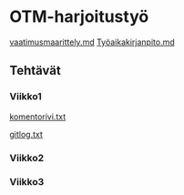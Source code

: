 # OTM-harjoitustyö
[vaatimusmaarittely.md](https://github.com/eidzei/otm-harjoitustyo/blob/master/dokumentointi/vaatimusmaarittely.md)
[Työaikakirjanpito.md](https://github.com/eidzei/otm-harjoitustyo/blob/master/dokumentointi/tyoaikakirjanpito.md)

## Tehtävät
### Viikko1
[komentorivi.txt](https://github.com/eidzei/otm-harjoitustyo/blob/master/laskarit/komentorivi.txt)

[gitlog.txt](https://github.com/eidzei/otm-harjoitustyo/blob/master/laskarit/gitlog.txt)

### Viikko2

### Viikko3
